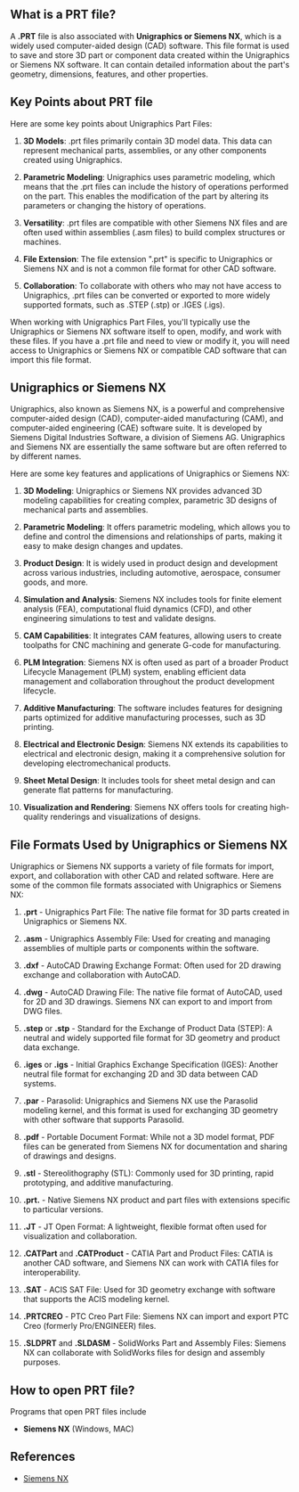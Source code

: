 ## What is a PRT file?

A **.PRT** file is also associated with **Unigraphics or Siemens NX**, which is a widely used computer-aided design (CAD) software. This file format is used to save and store 3D part or component data created within the Unigraphics or Siemens NX software. It can contain detailed information about the part's geometry, dimensions, features, and other properties.

## Key Points about PRT file

Here are some key points about Unigraphics Part Files:

1.  **3D Models**: .prt files primarily contain 3D model data. This data can represent mechanical parts, assemblies, or any other components created using Unigraphics.
    
2.  **Parametric Modeling**: Unigraphics uses parametric modeling, which means that the .prt files can include the history of operations performed on the part. This enables the modification of the part by altering its parameters or changing the history of operations.
    
3.  **Versatility**: .prt files are compatible with other Siemens NX files and are often used within assemblies (.asm files) to build complex structures or machines.
    
4.  **File Extension**: The file extension ".prt" is specific to Unigraphics or Siemens NX and is not a common file format for other CAD software.
    
5.  **Collaboration**: To collaborate with others who may not have access to Unigraphics, .prt files can be converted or exported to more widely supported formats, such as .STEP (.stp) or .IGES (.igs).
    

When working with Unigraphics Part Files, you'll typically use the Unigraphics or Siemens NX software itself to open, modify, and work with these files. If you have a .prt file and need to view or modify it, you will need access to Unigraphics or Siemens NX or compatible CAD software that can import this file format.

## Unigraphics or Siemens NX

Unigraphics, also known as Siemens NX, is a powerful and comprehensive computer-aided design (CAD), computer-aided manufacturing (CAM), and computer-aided engineering (CAE) software suite. It is developed by Siemens Digital Industries Software, a division of Siemens AG. Unigraphics and Siemens NX are essentially the same software but are often referred to by different names.

Here are some key features and applications of Unigraphics or Siemens NX:

1.  **3D Modeling**: Unigraphics or Siemens NX provides advanced 3D modeling capabilities for creating complex, parametric 3D designs of mechanical parts and assemblies.
    
2.  **Parametric Modeling**: It offers parametric modeling, which allows you to define and control the dimensions and relationships of parts, making it easy to make design changes and updates.
    
3.  **Product Design**: It is widely used in product design and development across various industries, including automotive, aerospace, consumer goods, and more.
    
4.  **Simulation and Analysis**: Siemens NX includes tools for finite element analysis (FEA), computational fluid dynamics (CFD), and other engineering simulations to test and validate designs.
    
5.  **CAM Capabilities**: It integrates CAM features, allowing users to create toolpaths for CNC machining and generate G-code for manufacturing.
    
6.  **PLM Integration**: Siemens NX is often used as part of a broader Product Lifecycle Management (PLM) system, enabling efficient data management and collaboration throughout the product development lifecycle.
    
7.  **Additive Manufacturing**: The software includes features for designing parts optimized for additive manufacturing processes, such as 3D printing.
    
8.  **Electrical and Electronic Design**: Siemens NX extends its capabilities to electrical and electronic design, making it a comprehensive solution for developing electromechanical products.
    
9.  **Sheet Metal Design**: It includes tools for sheet metal design and can generate flat patterns for manufacturing.
    
10.  **Visualization and Rendering**: Siemens NX offers tools for creating high-quality renderings and visualizations of designs.

## File Formats Used by Unigraphics or Siemens NX

Unigraphics or Siemens NX supports a variety of file formats for import, export, and collaboration with other CAD and related software. Here are some of the common file formats associated with Unigraphics or Siemens NX:

1.  **.prt** - Unigraphics Part File: The native file format for 3D parts created in Unigraphics or Siemens NX.
    
2.  **.asm** - Unigraphics Assembly File: Used for creating and managing assemblies of multiple parts or components within the software.
    
3.  **.dxf** - AutoCAD Drawing Exchange Format: Often used for 2D drawing exchange and collaboration with AutoCAD.
    
4.  **.dwg** - AutoCAD Drawing File: The native file format of AutoCAD, used for 2D and 3D drawings. Siemens NX can export to and import from DWG files.
    
5.  **.step** or **.stp** - Standard for the Exchange of Product Data (STEP): A neutral and widely supported file format for 3D geometry and product data exchange.
    
6.  **.iges** or **.igs** - Initial Graphics Exchange Specification (IGES): Another neutral file format for exchanging 2D and 3D data between CAD systems.
    
7.  **.par** - Parasolid: Unigraphics and Siemens NX use the Parasolid modeling kernel, and this format is used for exchanging 3D geometry with other software that supports Parasolid.
    
8.  **.pdf** - Portable Document Format: While not a 3D model format, PDF files can be generated from Siemens NX for documentation and sharing of drawings and designs.
    
9.  **.stl** - Stereolithography (STL): Commonly used for 3D printing, rapid prototyping, and additive manufacturing.
    
10.  **.prt.** - Native Siemens NX product and part files with extensions specific to particular versions.
    
11.  **.JT** - JT Open Format: A lightweight, flexible format often used for visualization and collaboration.
    
12.  **.CATPart** and **.CATProduct** - CATIA Part and Product Files: CATIA is another CAD software, and Siemens NX can work with CATIA files for interoperability.
    
13.  **.SAT** - ACIS SAT File: Used for 3D geometry exchange with software that supports the ACIS modeling kernel.
    
14.  **.PRTCREO** - PTC Creo Part File: Siemens NX can import and export PTC Creo (formerly Pro/ENGINEER) files.
    
15.  **.SLDPRT** and **.SLDASM** - SolidWorks Part and Assembly Files: Siemens NX can collaborate with SolidWorks files for design and assembly purposes.

## How to open PRT file?

Programs that open PRT files include

- **Siemens NX** (Windows, MAC)

## References
* [Siemens NX](https://en.wikipedia.org/wiki/Siemens_NX)
